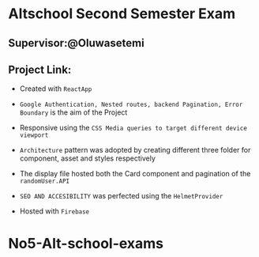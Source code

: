  # Altschool Second Semester Exam
 ## Supervisor:@Oluwasetemi
 ## Project Link:
- Created with `ReactApp`

- `Google Authentication, Nested routes, backend Pagination, Error Boundary` is the aim of the Project

- Responsive using the `CSS Media queries to target different device viewport`

- `Architecture` pattern was adopted by creating different three folder for component, asset and styles respectively

- The display file hosted both the Card component and pagination of the `randomUser.API`

- `SEO AND ACCESIBILITY` was perfected using the `HelmetProvider`

- Hosted with `Firebase`
 
 
# No5-Alt-school-exams
